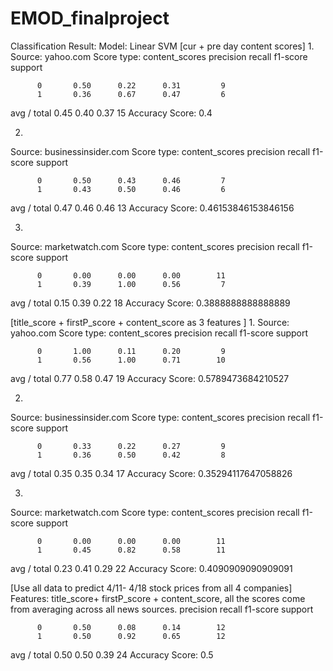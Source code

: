 # EMOD_finalproject

Classification Result:
Model: Linear SVM
[cur + pre day content scores]
1.
Source: yahoo.com
Score type: content_scores
             precision    recall  f1-score   support

          0       0.50      0.22      0.31         9
          1       0.36      0.67      0.47         6

avg / total       0.45      0.40      0.37        15
Accuracy Score: 0.4

2.
Source: businessinsider.com
Score type: content_scores
             precision    recall  f1-score   support

          0       0.50      0.43      0.46         7
          1       0.43      0.50      0.46         6

avg / total       0.47      0.46      0.46        13
Accuracy Score: 0.46153846153846156

3.
Source: marketwatch.com
Score type: content_scores
             precision    recall  f1-score   support

          0       0.00      0.00      0.00        11
          1       0.39      1.00      0.56         7

avg / total       0.15      0.39      0.22        18
Accuracy Score: 0.3888888888888889

[title_score + firstP_score + content_score as 3 features ]
1.
Source: yahoo.com
Score type: content_scores
             precision    recall  f1-score   support

          0       1.00      0.11      0.20         9
          1       0.56      1.00      0.71        10

avg / total       0.77      0.58      0.47        19
Accuracy Score: 0.5789473684210527

2.
Source: businessinsider.com
Score type: content_scores
             precision    recall  f1-score   support

          0       0.33      0.22      0.27         9
          1       0.36      0.50      0.42         8

avg / total       0.35      0.35      0.34        17
Accuracy Score: 0.35294117647058826

3.
Source: marketwatch.com
Score type: content_scores
             precision    recall  f1-score   support

          0       0.00      0.00      0.00        11
          1       0.45      0.82      0.58        11

avg / total       0.23      0.41      0.29        22
Accuracy Score: 0.4090909090909091

[Use all data to predict 4/11- 4/18 stock prices from all 4 companies]
Features: title_score+ firstP_score + content_score, all the scores come from averaging across all news sources.
precision    recall  f1-score   support

          0       0.50      0.08      0.14        12
          1       0.50      0.92      0.65        12

avg / total       0.50      0.50      0.39        24
Accuracy Score: 0.5